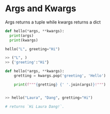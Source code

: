 # Args and Kwargs

Args returns a tuple while kwargs returns a dict

```python
def hello(*args, **kwargs):
  print(args)
  print(kwargs)

hello("L", greeting="Hi")

>> ("L", )
>> {'greeting':"Hi"}
```

```python
def hello(*args, **kwargs):
    gretting = kwargs.pop('greeting', 'Hello')

    print(f"""{gretting} {' '.join(args)}!""")


>> hello("Laura", "Dang", gretting="Hi")

# returns `Hi Laura Dang!`.
```

